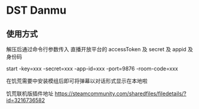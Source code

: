 # DST Danmu

## 使用方式

解压后通过命令行参数传入 直播开放平台的 accessToken 及 secret 及 appid 及身份码

start -key=xxx -secret=xxx -app-id=xxx -port=9876 -room-code=xxx

在饥荒需要中安装模组后即可将弹幕以对话形式显示在本地啦

饥荒联机版插件地址 https://steamcommunity.com/sharedfiles/filedetails/?id=3216736582
